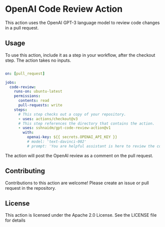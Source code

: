 # OpenAI Code Review Action

This action uses the OpenAI GPT-3 language model to review code changes in a pull request.

## Usage

To use this action, include it as a step in your workflow, after the checkout step. The action takes no inputs.

```yaml

on: [pull_request]

jobs:
  code-review:
    runs-on: ubuntu-latest
    permissions:
      contents: read
      pull-requests: write
    steps:
      # This step checks out a copy of your repository.
      - uses: actions/checkout@v3
      # This step references the directory that contains the action.
      - uses: sshnaidm/gpt-code-review-action@v1
        with:
          openai-key: ${{ secrets.OPENAI_API_KEY }}
          # model: 'text-davinci-002'
          # prompt: 'You are helpful assistant is here to review the code. Please review the code change below and provide feedback.'

```

The action will post the OpenAI review as a comment on the pull request.

## Contributing

Contributions to this action are welcome! Please create an issue or pull request in the repository.

## License

This action is licensed under the Apache 2.0 License. See the LICENSE file for details
